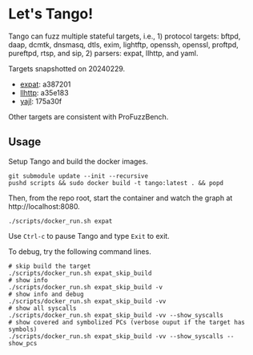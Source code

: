 # Let's Tango!

Tango can fuzz multiple stateful targets, i.e., 1) protocol targets: bftpd,
daap, dcmtk, dnsmasq, dtls, exim, lightftp, openssh, openssl, proftpd, pureftpd,
rtsp, and sip, 2) parsers: expat, llhttp, and yaml.

Targets snapshotted on 20240229.
- [expat](https://github.com/libexpat/libexpat): a387201
- [llhttp](https://github.com/nodejs/llhttp): a35e183
- [yajl](https://github.com/openEuler-BaseService/yajl): 175a30f

Other targets are consistent with ProFuzzBench.

## Usage

Setup Tango and build the docker images.

```
git submodule update --init --recursive
pushd scripts && sudo docker build -t tango:latest . && popd
```

Then, from the repo root, start the container and watch the graph at
http://localhost:8080.

```
./scripts/docker_run.sh expat
```

Use `Ctrl-c` to pause Tango and type `Exit` to exit.

To debug, try the following command lines.

```
# skip build the target
./scripts/docker_run.sh expat_skip_build
# show info
./scripts/docker_run.sh expat_skip_build -v
# show info and debug
./scripts/docker_run.sh expat_skip_build -vv
# show all syscalls
./scripts/docker_run.sh expat_skip_build -vv --show_syscalls
# show covered and symbolized PCs (verbose ouput if the target has symbols)
./scripts/docker_run.sh expat_skip_build -vv --show_syscalls --show_pcs
```
